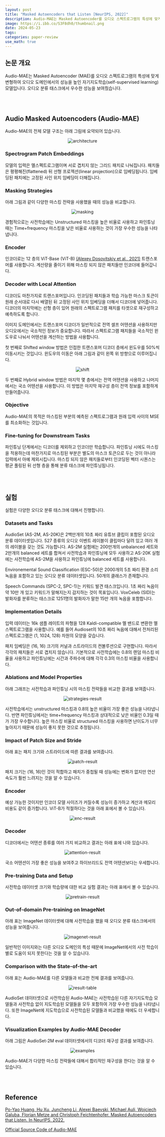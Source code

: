 ```yaml
---
layout: post
title: "Masked Autoencoders that Listen [NeurIPS, 2022]"
description: Audio-MAE는 Masked Autoencoder를 오디오 스펙트로그램의 특성에 맞게 변형하여 오디오 도메인에서의 성능을 높인 자기지도학습 모델입니다.
image: https://i.ibb.co/S3F8dh0/thumbnail.png
date: 2024-05-23
tags: 
categories: paper-review
use_math: true
---
```


## 논문 개요

<!-- excerpt-start -->

Audio-MAE는 Masked Autoencoder (MAE)를 오디오 스펙트로그램의 특성에 맞게 변형하여 오디오 도메인에서의 성능을 높인 자기지도학습(self-supervised learning) 모델입니다. 오디오 분류 태스크에서 우수한 성능을 보여줬습니다.

<br><br>

## Audio Masked Autoencoders (Audio-MAE)

Audio-MAE의 전체 모델 구조는 아래 그림에 요약되어 있습니다.

<p align="center">
<img src="https://i.ibb.co/4W9dBrc/architecture.png" alt="architecture" border="0">
</p>

### Spectrogram Patch Embeddings

모델의 입력은 멜스펙트로그램이며 서로 겹치지 않는 그리드 패치로 나눠집니다. 패치들은 평평해진(flattened) 뒤 선형 프로젝션(linear projection)으로 임베딩됩니다. 임베딩된 패치에는 고정된 사인 위치 임베딩이 더해집니다.

### Masking Strategies

아래 그림과 같이 다양한 마스킹 전략을 사용했을 때의 성능을 비교합니다.

<p align="center">
<img src="https://i.ibb.co/6ydJSrF/masking.png" alt="masking" border="0">
</p>

경험적으로는 사전학습에는 Unstructured 마스킹을 높은 비율로 사용하고 파인튜닝 때는 Time+frequency 마스킹을 낮은 비율로 사용하는 것이 가장 우수한 성능을 나타냅니다.

### Encoder

인코더로는 12 층의 ViT-Base (ViT-B) [(Alexey Dosovitskiy et al., 2021)](https://openreview.net/forum?id=YicbFdNTTy&utm_campaign=f86497ed3a-EMAIL_CAMPAIGN_2019_04_24_03_18_COPY_01&utm_medium=email&utm_source=Deep%20Learning%20Weekly&utm_term=0_384567b42d-f86497ed3a-72965345) 트랜스포머를 사용합니다. 계산량을 줄이기 위해 마스킹 되지 않은 패치들만 인코더에 들어갑니다.

### Decoder with Local Attention

디코더도 마찬가지로 트랜스포머입니다. 인코딩된 패치들과 학습 가능한 마스크 토큰이 원래 순서대로 다시 배열된 뒤 고정된 사인 위치 임베딩을 더해서 디코더에 넣어줍니다. 디코더의 마지막에는 선형 층이 있어 원래의 스펙트로그램 패치를 타겟으로 재구성하고 예측하도록 합니다.

이미지 도메인에서는 트랜스포머 디코더가 일반적으로 전역 셀프 어텐션을 사용하지만 오디오에서는 국소적인 정보가 중요합니다. 따라서 스펙트로그램 패치들을 국소적인 윈도우로 나눠서 어텐션을 계산하는 방법을 사용합니다.

첫 번째로 Shifted window 방법은 인접한 트랜스포머 디코더 층에서 윈도우를 50%씩 이동시키는 것입니다. 윈도우의 이동은 아래 그림과 같이 왼쪽 위 방향으로 이루어집니다.

<p align="center">
<img src="https://i.ibb.co/89CwmxZ/shift.png" alt="shift" border="0">
</p>

두 번째로 Hybrid window 방법은 마지막 몇 층에서는 전역 어텐션을 사용하고 나머지에서는 국소 어텐션을 사용합니다. 이 방법은 마지막 재구성 층이 전역 정보를 포함하게 만들어줍니다.

### Objective

Audio-MAE의 목적은 마스킹된 부분의 예측된 스펙트로그램과 원래 입력 사이의 MSE를 최소화하는 것입니다.

### Fine-tuning for Downstream Tasks

파인튜닝 단계에서는 디코더를 제외하고 인코더만 학습합니다. 파인튜닝 시에도 마스킹을 적용하는데 마찬가지로 마스킹된 부분은 별도의 마스크 토큰으로 두는 것이 아니라 입력에서 아예 제외시킵니다. 마스킹 되지 않은 패치들로부터 인코딩된 벡터 시퀀스는 평균 풀링된 뒤 선형 층을 통해 분류 태스크에 파인튜닝됩니다.

<br><br>

## 실험

실험은 다양한 오디오 분류 태스크에 대해서 진행합니다.

### Datasets and Tasks

AudioSet (AS-2M, AS-20K)은 2백만개의 10초 짜리 유튜브 클립이 포함된 오디오 분류 데이터셋입니다. 527 종류의 오디오 이벤트 레이블이 클립마다 달려 있고 여러 개의 레이블을 갖는 것도 가능합니다. AS-2M 실험에는 200만개의 unbalanced 세트와 2만개의 balanced 세트를 합쳐서 사전학습과 파인튜닝에 모두 사용하고 AS-20K 실험에는 사전학습에 AS-2M을 사용하고 파인튜닝에 balanced 세트를 사용합니다.

Environemental Sound Classification (ESC-50)은 2000개의 5초 짜리 환경 소리 녹음을 포함하고 있는 오디오 분류 데이터셋입니다. 50개의 클래스가 존재합니다.

Speech Commands (SPC-2, SPC-1)는 키워드 발견 태스크입니다. 1초 짜리 녹음이 약 10만 개 있고 키워드가 말해지는지 감지하는 것이 목표입니다.
VoxCeleb (SID)는 발화자를 분류하는 태스크로 1251명의 발화자가 말한 15만 개의 녹음을 포함합니다.

### Implementation Details

입력 데이터는 16k 샘플 레이트의 파형을 128 Kaldi-compatible 멜 밴드로 변환한 멜스펙트로그램을 사용합니다. 예를 들어 Audioset의 10초 짜리 녹음에 대해서 전처리된 스펙트로그램은 (1, 1024, 128) 차원의 모양을 갖습니다.

패치 임베딩은 (16, 16) 크기의 커널과 스트라이드의 컨볼루션으로 구현합니다. 따라서 각각의 패치들은 서로 겹치지 않습니다. 기본적으로 사전학습에는 0.8의 랜덤 마스킹 비율을 사용하고 파인튜닝에는 시간과 주파수에 대해 각각 0.3의 마스킹 비율을 사용합니다.

### Ablations and Model Properties

아래 그래프는 사전학습과 파인튜닝 시의 마스킹 전략들을 비교한 결과를 보여줍니다.

<p align="center">
<img src="https://i.ibb.co/FJLQ2p3/strategies-result.png" alt="strategies-result" border="0">
</p>

사전학습에서는 unstructured 마스킹과 0.8의 높은 비율이 가장 좋은 성능을 나타냅니다. 반면 파인튜닝에서는 time+frequency 마스킹과 상대적으로 낮은 비율인 0.3일 때가 가장 우수합니다. 높은 마스킹 비율로 structured 마스킹을 사용하면 난이도가 너무 높아지기 때문에 성능이 좋지 못한 것으로 추정됩니다.

### Impact of Patch Size and Stride

아래 표는 패치 크기와 스트라이드에 따른 결과를 보여줍니다.

<p align="center">
<img src="https://i.ibb.co/59GGmHK/patch-result.png" alt="patch-result" border="0">
</p>

패치 크기는 (16, 16)인 것이 적합하고 패치가 중첩될 때 성능에는 변화가 없지만 연산 속도가 훨씬 느려지는 것을 알 수 있습니다.

### Encoder

예상 가능한 것이지만 인코더 모델 사이즈가 커질수록 성능이 증가하고 계산과 메모리 비용도 같이 증가합니다. ViT-B가 적절하다는 것을 아래 표에서 볼 수 있습니다.

<p align="center">
<img src="https://i.ibb.co/7ykyQ6T/enc-result.png" alt="enc-result" border="0">
</p>

### Decoder

디코더에서는 어텐션 종류를 여러 가지 비교하고 결과는 아래 표에 나와 있습니다.

<p align="center">
<img src="https://i.ibb.co/zRmvkCj/attention-result.png" alt="attention-result" border="0">
</p>

국소 어텐션이 가장 좋은 성능을 보여주고 하이브리드도 전역 어텐션보다는 우세합니다.

### Pre-training Data and Setup

사전학습 데이터셋 크기와 학습량에 대한 비교 실험 결과는 아래 표에서 볼 수 있습니다.

<p align="center">
<img src="https://i.ibb.co/56jn4ZZ/pretrain-result.png" alt="pretrain-result" border="0">
</p>

### Out-of-domain Pre-training on ImageNet

아래 표는 ImageNet 데이터셋에 대해 사전학습을 했을 때 오디오 분류 태스크에서의 성능을 보여줍니다.

<p align="center">
<img src="https://i.ibb.co/1qM6BQ9/imagenet-result.png" alt="imagenet-result" border="0">
</p>

일반적인 이미지와는 다른 오디오 도메인의 특성 때문에 ImageNet에서의 사전 학습이 별로 도움이 되지 못한다는 것을 알 수 있습니다.

### Comparison with the State-of-the-art

아래 표는 Audio-MAE를 다른 모델들과 비교한 전체 결과를 보여줍니다.

<p align="center">
<img src="https://i.ibb.co/0YYMTyd/result-table.png" alt="result-table" border="0">
</p>

AudioSet 데이터셋으로 사전학습된 Audio-MAE는 사전학습된 다른 자기지도학습 모델들과 사전학습 없이 지도학습된 모델들을 모두 포함하여 가장 우수한 성능을 나타냅니다. 또한 ImageNet에 지도학습으로 사전학습된 모델들과 비교했을 때에도 더 우세합니다.

### Visualization Examples by Audio-MAE Decoder

아래 그림은 AudioSet-2M eval 데이터셋에서의 디코더 재구성 결과를 보여줍니다.

<p align="center">
<img src="https://i.ibb.co/X8T9cTy/examples.png" alt="examples" border="0">
</p>

Audio-MAE가 다양한 마스킹 전략들에 대해서 합리적인 재구성을 한다는 것을 알 수 있습니다.

<br><br>

## Reference

[Po-Yao Huang, Hu Xu, Juncheng Li, Alexei Baevski, Michael Auli, Wojciech Galuba, Florian Metze and Christoph Feichtenhofer. Masked Autoencoders that Listen. In NeurIPS, 2022.](https://proceedings.neurips.cc/paper_files/paper/2022/hash/b89d5e209990b19e33b418e14f323998-Abstract-Conference.html)

[Official Source Code of Audio-MAE](https://github.com/facebookresearch/AudioMAE)
